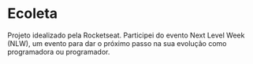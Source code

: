 # Ecoleta
Projeto idealizado pela Rocketseat.
Participei do evento Next Level Week (NLW), um evento para dar o próximo passo na sua evolução como programadora ou programador.
